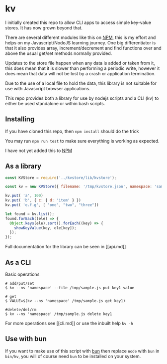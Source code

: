# kv

I initially created this repo to allow CLI apps to access simple key-value stores. It has now grown beyond that.

There are several different modules like this on [NPM](https://www.npmjs.com/search?q=kvstore), this is my effort and helps on my Javascript/NodeJS learning journey. One big differentiator is that it also provides array, increment/decrement and find functions over and above the usual get/set methods normally provided.

Updates to the store file happen when any data is added or taken from it, this does mean that it is slower than performing a periodic write, however it does mean that data will not be lost by a crash or application termination.

Due to the use of a local file to hold the data, this library is not suitable for use with Javascript browser applications.

This repo provides both a library for use by nodejs scripts and a CLI (kv) to either be used standalone or within bash scripts.

## Installing

If you have cloned this repo, then `npm install` should do the trick

You may run `npm run test` to make sure everything is working as expected.

I have not yet added this to [NPM](https://www.npmjs.com/)

## As a library

```js
const KVStore = require('../kvstore/lib/kvstore');

const kv = new KVStore({ filename: '/tmp/kvstore.json', namespace: 'sample' });

kv.put( 'a', 100)
kv.put( 'b', { c: { d: 'item' } })
kv.put( 'e.f.g', [ 'one', "two", "three"])

let found = kv.list();
found.forEach((ele) => {
  Object.keys(ele).sort().forEach((key) => {
    showKeyValue(key, ele[key]);
  });
});
```

Full documentation for the library can be seen in [[api.md]]

## As a CLI

Basic operations

```
# add/put/set
$ kv --ns 'namespace' --file /tmp/sample.js put key1 value 

# get
$ VALUE=$(kv --ns 'namespace' /tmp/sample.js get key1)

#delete/del/rm
$ kv --ns 'namespace' /tmp/sample.js delete key1
```

For more operations see [[cli.md]] or use the inbuilt help  `kv -h`


## Use with bun

If you want to make use of this script with [bun](https://bun.sh/) then replace `node` with `bun` in `bin/kv`, you will of course need `bun` to be installed on your system.
